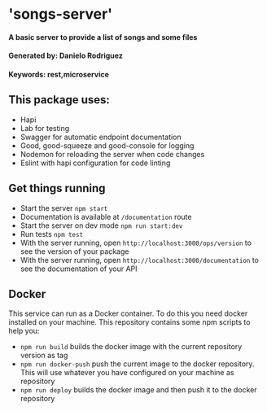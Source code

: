 # 'songs-server'
#### A basic server to provide a list of songs and some files
#### Generated by: Danielo Rodriguez
#### Keywords: rest,microservice

## This package uses:

* Hapi
* Lab for testing
* Swagger for automatic endpoint documentation
* Good, good-squeeze and good-console for logging
* Nodemon for reloading the server when code changes
* Eslint with hapi configuration for code linting

## Get things running

* Start the server `npm start`
* Documentation is available at `/documentation` route
* Start the server on dev mode `npm run start:dev`
* Run tests `npm test`
* With the server running, open `http://localhost:3000/ops/version` to see the version of your package
* With the server running, open `http://localhost:3000/documentation` to see the documentation of your API

## Docker

This service can run as a Docker container. To do this you need docker installed on your machine.
This repository contains some npm scripts to help you:

* `npm run build` builds the docker image with the current repository version as tag
* `npm run docker-push` push the current image to the docker repository. This will use whatever you have configured on your machine as repository
* `npm run deploy` builds the  docker image and then push it to the docker repository